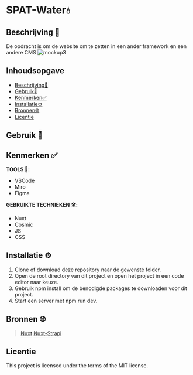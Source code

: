 
# SPAT-Water💧

## Beschrijving 📃
De opdracht is om de website om te zetten in een ander framework en een andere CMS
![mockup3](https://github.com/sannevanseeventer/SPATwater-2.0/assets/112857444/e668acea-201f-4391-be72-2eb91ce4367d)



## Inhoudsopgave

  * [Beschrijving📃](#beschrijving)
  * [Gebruik👥](#gebruik)
  * [Kenmerken✅](#kenmerken)
  * [Installatie⚙️](#installatie)
  * [Bronnen🌐](#bronnen)
  * [Licentie](#licentie)
    
##  Gebruik  👥

<!-- Voeg een link toe naar Github Pages 🌐-->


## Kenmerken ✅
<!-- Bij Kenmerken staat welke technieken zijn gebruikt en hoe. Wat is de HTML structuur? Wat zijn de belangrijkste dingen in CSS? Wat is er met Javascript gedaan en hoe? Misschien heb je een framwork of library gebruikt? -->


**TOOLS 🧰:**
* VSCode
* Miro
* Figma
  
**GEBRUIKTE TECHNIEKEN 🛠️:**

* Nuxt
* Cosmic
* JS
* CSS
  

## Installatie ⚙️

1. Clone of download deze repository naar de gewenste folder.
2. Open de root directory van dit project en open het project in een code editor naar keuze.
3. Gebruik npm install om de benodigde packages te downloaden voor dit project.
5. Start een server met npm run dev.

## Bronnen 🌐

>[Nuxt](https://nuxt.com)
>[Nuxt-Strapi](https://www.youtube.com/watch?v=ZQVv7JhiYvU&list=PLzlG0L9jlhEPbibzuAQmxJg4FYwRnEyIW)

## Licentie
This project is licensed under the terms of the MIT license.
